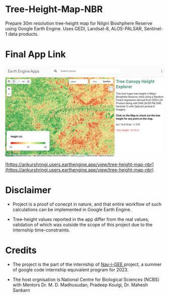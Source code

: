 # Tree-Height-Map-NBR

Prepare 30m resolution tree-height map for Nilgiri Bioshphere Reserve using Google Earth Engine. Uses GEDI, Landsat-8, ALOS-PALSAR, Sentinel-1 data products.

# Final App Link

![app_rh99_over_mudumalai.JPG](screenshots/app_rh99_over_mudumalai.JPG)

[https://ankurshringi.users.earthengine.app/view/tree-height-map-nbr](https://ankurshringi.users.earthengine.app/view/tree-height-map-nbr)

# Disclaimer

* Project is a proof of conecpt in nature, and that entire workflow of such calculations can be implemented in Google Earth Engine. 

* Tree-height values reported in the app differ from the real values, validation of which was outside the scope of this project due to the internship time-constraints.

# Credits

* The project is the part of the internship of [Nav-i-GEE ]([Nav-i-GEE](https://iittnif.com/nav-i-gee))project, a summer of google code internship equivalent program for 2023.

* The host orgnisation is National Centre for Biological Sciences (NCBS) with Mentors Dr. M. D. Madhusudan, Pradeep Koulgi, Dr. Mahesh Sankarn
